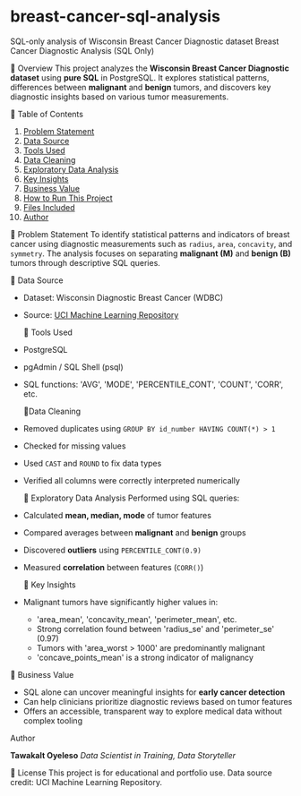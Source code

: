 # breast-cancer-sql-analysis
SQL-only analysis of Wisconsin Breast Cancer Diagnostic dataset
Breast Cancer Diagnostic Analysis (SQL Only)

📌 Overview
This project analyzes the **Wisconsin Breast Cancer Diagnostic dataset** using **pure SQL** in PostgreSQL. It explores statistical patterns, differences between **malignant** and **benign** tumors, and discovers key diagnostic insights based on various tumor measurements.


📌 Table of Contents
1. [Problem Statement](#problem-statement)
2. [Data Source](#data-source)
3. [Tools Used](#tools-used)
4. [Data Cleaning](#data-cleaning)
5. [Exploratory Data Analysis](#exploratory-data-analysis)
6. [Key Insights](#key-insights)
7. [Business Value](#business-value)
8. [How to Run This Project](#how-to-run-this-project)
9. [Files Included](#files-included)
10. [Author](#author)


  📌 Problem Statement
To identify statistical patterns and indicators of breast cancer using diagnostic measurements such as `radius`, `area`, `concavity`, and `symmetry`. The analysis focuses on separating **malignant (M)** and **benign (B)** tumors through descriptive SQL queries.


  📌 Data Source
* Dataset: Wisconsin Diagnostic Breast Cancer (WDBC)
* Source: [UCI Machine Learning Repository](https://archive.ics.uci.edu/ml/datasets/Breast+Cancer+Wisconsin+%28Diagnostic%29)


  📌 Tools Used
* PostgreSQL
* pgAdmin / SQL Shell (psql)
* SQL functions: 'AVG', 'MODE', 'PERCENTILE_CONT', 'COUNT', 'CORR', etc.


  📌Data Cleaning
* Removed duplicates using `GROUP BY id_number HAVING COUNT(*) > 1`
* Checked for missing values
* Used `CAST` and `ROUND` to fix data types
* Verified all columns were correctly interpreted numerically


  📌 Exploratory Data Analysis
Performed using SQL queries:
* Calculated **mean, median, mode** of tumor features
* Compared averages between **malignant** and **benign** groups
* Discovered **outliers** using `PERCENTILE_CONT(0.9)`
* Measured **correlation** between features (`CORR()`)


  📌 Key Insights

* Malignant tumors have significantly higher values in:
  * 'area_mean', 'concavity_mean', 'perimeter_mean', etc.
  * Strong correlation found between 'radius_se' and 'perimeter_se' (0.97)
  * Tumors with 'area_worst > 1000' are predominantly malignant
  * 'concave_points_mean' is a strong indicator of malignancy

📌 Business Value
* SQL alone can uncover meaningful insights for **early cancer detection**
* Can help clinicians prioritize diagnostic reviews based on tumor features
* Offers an accessible, transparent way to explore medical data without complex tooling


Author

**Tawakalt Oyeleso**
*Data Scientist in Training, Data Storyteller*


📎 License
This project is for educational and portfolio use. Data source credit: UCI Machine Learning Repository.
